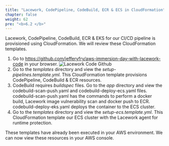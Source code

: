 ```yaml
---
title: "Lacework, CodePipeline, CodeBuild, ECR & ECS in CloudFormation"
chapter: false
weight: 62
pre: "<b>6.2 </b>"
---
```


Lacework, CodePipeline, CodeBuild, ECR & EKS for our CI/CD pipeline is provisioned using CloudFormation. We will review these CloudFormation templates.


1. Go to https://github.com/jefferyfry/aws-immersion-day-with-lacework-code in your browser.
   ![Lacework Code Github](/images/lacework-code-github.png)
2. Go to the _templates_ directory and view the _setup-pipelines.template.yml_. This CloudFormation template provisions CodePipeline, CodeBuild & ECR resources.
3. CodeBuild requires _buildspec_ files. Go to the _app_ directory and view the codebuild-scan-push.yaml and codebuild-deploy-ecs.yaml files. codebuild-scan-push.yaml has the commands to perform a docker build, Lacework image vulnerability scan and docker push to ECR. codebuild-deploy-eks.yaml deploys the container to the ECS cluster.
4. Go to the _templates_ directory and view the _setup-ecs.template.yml_. This CloudFormation template our ECS cluster with the Lacework agent for runtime protection.

These templates have already been executed in your AWS environment. We can now view these resources in your AWS console.